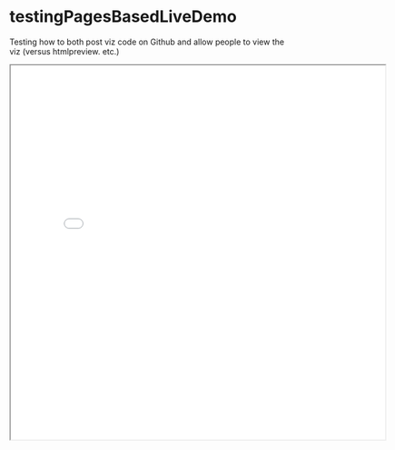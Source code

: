 # testingPagesBasedLiveDemo
Testing how to both post viz code on Github and allow people to view the viz (versus htmlpreview. etc.)

<iframe src="main.html" width="660px" height="660px"></iframe>
